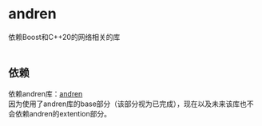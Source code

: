 # andren
依赖Boost和C++20的网络相关的库<br>
<br>

## 依赖
依赖andren库：[andren](https://github.com/chrindex-lanyan/andren)<br>
因为使用了andren库的base部分（该部分视为已完成），现在以及未来该库也不会依赖andren的extention部分。<br>

